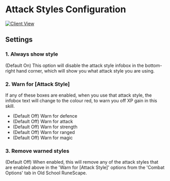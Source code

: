 # Attack Styles Configuration

[![Client View](https://thumbs.gfycat.com/BriskApprehensiveAmethystsunbird-size_restricted.gif)](BriskApprehensiveAmethystsunbird)

## Settings

### 1. Always show style

(Default On) This option will disable the attack style infobox in the bottom-right hand corner, which will show you what attack style you are using.

### 2. Warn for [Attack Style]

If any of these boxes are enabled, when you use that attack style, the infobox text will change to the colour red, to warn you off XP gain in this skill.

* (Default Off) Warn for defence
* (Default Off) Warn for attack
* (Default Off) Warn for strength
* (Default Off) Warn for ranged
* (Default Off) Warn for magic

### 3. Remove warned styles

(Default Off) When enabled, this will remove any of the attack styles that are enabled above in the 'Warn for [Attack Style]' options from the 'Combat Options' tab in Old School RuneScape.